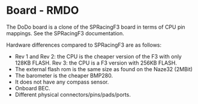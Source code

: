 # Board - RMDO

The DoDo board is a clone of the SPRacingF3 board in terms of CPU pin mappings.  See the SPRacingF3 documentation.

Hardware differences compared to SPRacingF3 are as follows:

* Rev 1 and Rev 2: the CPU is the cheaper version of the F3 with only 128KB FLASH. Rev 3: the CPU is a F3 version with 256KB FLASH.
* The external flash rom is the same size as found on the Naze32 (2MBit)
* The barometer is the cheaper BMP280.
* It does not have any compass sensor.
* Onboard BEC.
* Different physical connectors/pins/pads/ports.
